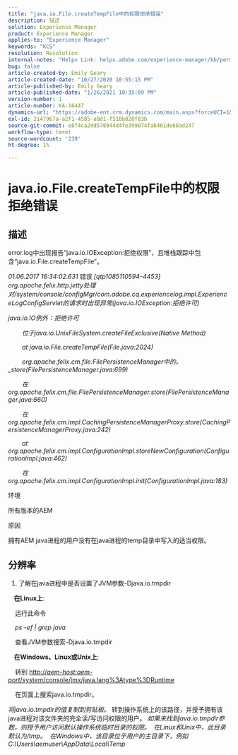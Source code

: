 ```yaml
---
title: "java.io.File.createTempFile中的权限拒绝错误"
description: 描述
solution: Experience Manager
product: Experience Manager
applies-to: "Experience Manager"
keywords: "KCS"
resolution: Resolution
internal-notes: "Helpx Link: helpx.adobe.com/experience-manager/kb/permission_denied_error_from_java_io_file.html"
bug: false
article-created-by: Emily Geary
article-created-date: "10/27/2020 10:55:15 PM"
article-published-by: Emily Geary
article-published-date: "1/26/2021 10:35:09 PM"
version-number: 1
article-number: KA-16447
dynamics-url: "https://adobe-ent.crm.dynamics.com/main.aspx?forceUCI=1&pagetype=entityrecord&etn=knowledgearticle&id=bfc91274-a718-eb11-a813-000d3a5937f3"
exl-id: 2147967a-a2f1-4585-a8d1-f510b020f83b
source-git-commit: e8f4ca2dd578944d4fe399074fab461de88ad247
workflow-type: tm+mt
source-wordcount: '239'
ht-degree: 1%

---
```


# java.io.File.createTempFile中的权限拒绝错误

## 描述

error.log中出现报告“java.io.IOException:拒绝权限”，且堆栈跟踪中包含“java.io.File.createTempFile”。

<em>01.06.2017 16:34:02.631 </em>错误<em> [qtp1085110594-4453] org.apache.felix.http.jetty处理对/system/console/configMgr/com.adobe.cq.experiencelog.impl.ExperienceLogConfigServlet的请求时出现异常(java.io.IOException:拒绝许可)</em>

<em>java.io.IO例外：拒绝许可</em>

<em>        位于java.io.UnixFileSystem.createFileExclusive(Native Method)</em>

<em>        at java.io.File.createTempFile(File.java:2024)</em>

<em>        org.apache.felix.cm.file.FilePersistenceManager中的。_store(FilePersistenceManager.java:699)</em>

<em>        在org.apache.felix.cm.file.FilePersistenceManager.store(FilePersistenceManager.java:660)</em>

<em>        在org.apache.felix.cm.impl.CachingPersistenceManagerProxy.store(CachingPersistenceManagerProxy.java:242)</em>

<em>        at org.apache.felix.cm.impl.ConfigurationImpl.storeNewConfiguration(ConfigurationImpl.java:462)</em>

<em>        在org.apache.felix.cm.impl.ConfigurationImpl.init(ConfigurationImpl.java:183)</em>


环境


所有版本的AEM


原因


拥有AEM java进程的用户没有在java进程的temp目录中写入的适当权限。

## 分辨率

1. 了解在java进程中是否设置了JVM参数-Djava.io.tmpdir 



<b>    在Linux上</b>: 

    运行此命令

<em>    ps -ef | grep java</em>

    查看JVM参数搜索-Djava.io.tmpdir

<b>    在Windows、Linux或Unix上</b>:   

    转到 [http://<em>aem-host:aem-port</em>/system/console/jmx/java.lang%3Atype%3DRuntime](http://aem-host:aem-port/system/console/jmx/java.lang%3Atype%3DRuntime)

    在页面上搜索java.io.tmpdir。

<em>   将java.io.tmpdir的值复制到剪贴板。
</em>   转到操作系统上的该路径，并授予拥有该java进程对该文件夹的完全读/写访问权限的用户。
<em>   如果未找到java.io.tmpdir参数，则授予用户访问默认操作系统临时目录的权限。  在Linux和Unix中，此目录默认为/tmp。  在Windows中，该目录位于用户的主目录下，例如C:\Users\aemuser\AppData\Local\Temp
